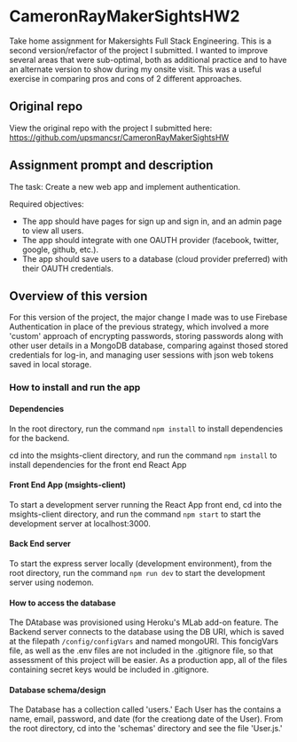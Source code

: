 # CameronRayMakerSightsHW2
Take home assignment for Makersights Full Stack Engineering. This is a second version/refactor of the project I submitted. I wanted to improve several areas that were sub-optimal, both as additional practice and to have an alternate version to show during my onsite visit. This was a useful exercise in comparing pros and cons of 2 different approaches.

## Original repo
View the original repo with the project I submitted here: https://github.com/upsmancsr/CameronRayMakerSightsHW

## Assignment prompt and description
The task: Create a new web app and implement authentication. 

Required objectives: 

- The app should have pages for sign up and sign in, and an admin page to view all users. 
- The app should integrate with one OAUTH provider (facebook, twitter, google, github, etc.).
- The app should save users to a database (cloud provider preferred) with their OAUTH credentials.

## Overview of this version

For this version of the project, the major change I made was to use Firebase Authentication in place of the previous strategy, which involved a more 'custom' approach of encrypting passwords, storing passwords along with other user details in a MongoDB database, comparing against thosed stored credentials for log-in, and managing user sessions with json web tokens saved in local storage.

### How to install and run the app

#### Dependencies
In the root directory, run the command `npm install` to install dependencies for the backend.

cd into the msights-client directory, and run the command `npm install` to install dependencies for the front end React App

#### Front End App (msights-client)
To start a development server running the React App front end, cd into the msights-client directory, and run the command `npm start` to start the development server at localhost:3000.

#### Back End server
To start the express server locally (development environment), from the root directory, run the command `npm run dev` to start the development server using nodemon.

#### How to access the database
The DAtabase was provisioned using Heroku's MLab add-on feature. The Backend server connects to the database using the DB URI, which is saved at the filepath `/config/configVars` and named mongoURI. This foncigVars file, as well as the .env files are not included in the .gitignore file, so that assessment of this project will be easier. As a production app, all of the files containing secret keys would be included in .gitignore.

#### Database schema/design
The Database has a collection called 'users.' Each User has the contains a name, email, password, and date (for the creationg date of the User). From the root directory, cd into the 'schemas' directory and see the file 'User.js.'





